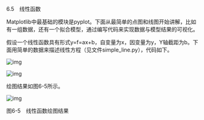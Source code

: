 6.5　线性函数

Matplotlib中最基础的模块是pyplot。下面从最简单的点图和线图开始讲解，比如有一组数据，还有一个拟合模型，通过编写代码来实现数据与模型结果的可视化。

假设一个线性函数具有形式y=f=ax+b，自变量为x，因变量为y，Y轴截距为b。下面用简单的数据来描述线性方程（见文件simple_line.py），代码如下。

![img](https://cdn.nlark.com/yuque/0/2022/jpeg/21473765/1644303516810-cb634b3f-cee3-4e81-b891-e4db4688c321.jpeg)

![img](https://cdn.nlark.com/yuque/0/2022/jpeg/21473765/1644303517338-eac76f08-aa4d-4be0-8486-b3cb4be040d9.jpeg)

绘图结果如图6-5所示。

![img](https://cdn.nlark.com/yuque/0/2022/jpeg/21473765/1644303517868-b13cc0da-1637-40b3-8cac-8b9138b02acc.jpeg)

图6-5　线性函数绘图结果
